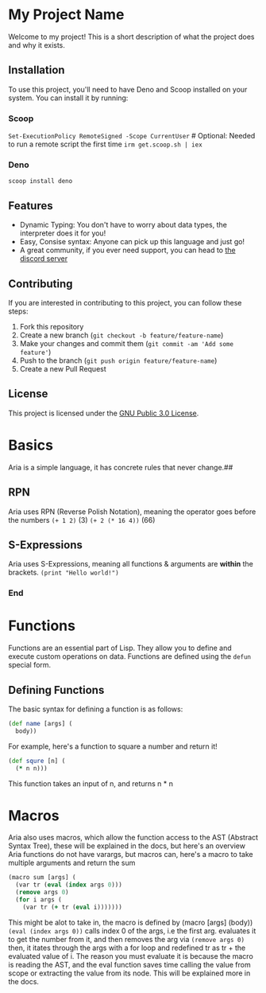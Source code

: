# My Project Name

Welcome to my project! This is a short description of what the project does and why it exists.

## Installation

To use this project, you'll need to have Deno and Scoop installed on your system. You can install it by running:
### Scoop
`Set-ExecutionPolicy RemoteSigned -Scope CurrentUser` # Optional: Needed to run a remote script the first time
`irm get.scoop.sh | iex`

### Deno
`scoop install deno`


## Features

- Dynamic Typing: You don't have to worry about data types, the interpreter does it for you!
- Easy, Consise syntax: Anyone can pick up this language and just go!
- A great community, if you ever need support, you can head to [the discord server](https://discord.gg/SeVJ3upQGq)

## Contributing

If you are interested in contributing to this project, you can follow these steps:

1. Fork this repository
2. Create a new branch (`git checkout -b feature/feature-name`)
3. Make your changes and commit them (`git commit -am 'Add some feature'`)
4. Push to the branch (`git push origin feature/feature-name`)
5. Create a new Pull Request

## License

This project is licensed under the [GNU Public 3.0 License](LICENSE).


# Basics
Aria is a simple language, it has concrete rules that never change.##

## RPN
Aria uses RPN (Reverse Polish Notation), meaning the operator goes before the numbers
`(+ 1 2)` (3)
`(+ 2 (* 16 4))` (66)

## S-Expressions
Aria uses S-Expressions, meaning all functions & arguments are **within** the brackets.
`(print "Hello world!")`

### __End__

# Functions

Functions are an essential part of Lisp. They allow you to define and execute custom operations on data. Functions are defined using the `defun` special form.

## Defining Functions

The basic syntax for defining a function is as follows:
```clojure
(def name [args] (
  body))
```
For example, here's a function to square a number and return it!
```clojure
(def squre [n] (
  (* n n)))
```
This function takes an input of n, and returns n * n

# Macros
Aria also uses macros, which allow the function access to the AST (Abstract Syntax Tree), these will be explained in the docs, but here's an overview
Aria functions do not have varargs, but macros can, here's a macro to take multiple arguments and return the sum
```clj
(macro sum [args] (
  (var tr (eval (index args 0)))
  (remove args 0)
  (for i args (
    (var tr (+ tr (eval i)))))))
```
This might be alot to take in, the macro is defined by (macro <name> [args] (body))
  `(eval (index args 0))` calls index 0 of the args, i.e the first arg. evaluates it to get the number from it, and then removes the arg via `(remove args 0)`
  then, it itates through the args with a for loop and redefined tr as tr + the evaluated value of i.
The reason you must evaluate it is because the macro is reading the AST, and the eval function saves time calling the value from scope or extracting the value from its node. This will be explained more in the docs.
